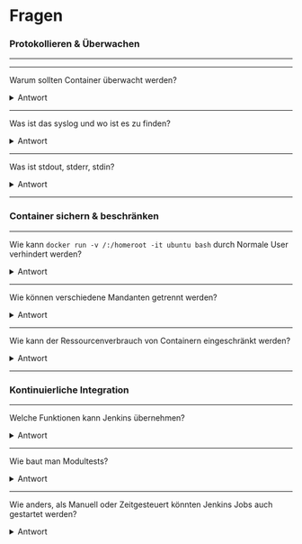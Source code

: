 Fragen
======

### Protokollieren & Überwachen
***

---
Warum sollten Container überwacht werden?
<details><summary>Antwort</summary>  
	 Um Fehler oder grosse Ressourcenbelastungen frühzeitig zu erkennen und einzugreifen	
</p></details>

---

Was ist das syslog und wo ist es zu finden?
<details><summary>Antwort</summary>  
	 	Das Systemweite Log eines Linux Hosts. Verzeichnis /var/log.
</p></details>
	
---

Was ist stdout, stderr, stdin?
<details><summary>Antwort</summary>  
	 Standard Output, Standard Error Ausgabe und Standard Input Eingabe. 	
</p></details>

---

### Container sichern & beschränken
***

Wie kann `docker run -v /:/homeroot -it ubuntu bash` durch Normale User verhindert werden?
<details><summary>Antwort</summary>  
	 	nur `root` darf Container starten
</p></details>

---

Wie können verschiedene Mandanten getrennt werden?
<details><summary>Antwort</summary>  
	 	Mittels VM's
</p></details>
	
---

Wie kann der Ressourcenverbrauch von Containern eingeschränkt werden?
<details><summary>Antwort</summary>  
	 	https://docs.docker.com/config/containers/resource_constraints/#configure-the-default-cfs-scheduler 
</p></details>

---

### Kontinuierliche Integration
***

Welche Funktionen kann Jenkins übernehmen?
<details><summary>Antwort</summary>  
	 	CI, Modultests, Software bauen, Batch Jobs ausführen - z.B. Logs überprüfen
</p></details>

---

Wie baut man Modultests?
<details><summary>Antwort</summary>  
	 	Via Bash Scripts
</p></details>
	
---

Wie anders, als Manuell oder Zeitgesteuert könnten Jenkins Jobs auch gestartet werden?
<details><summary>Antwort</summary>  
	 	Durch Änderungen in einem Git Repository
</p></details>
